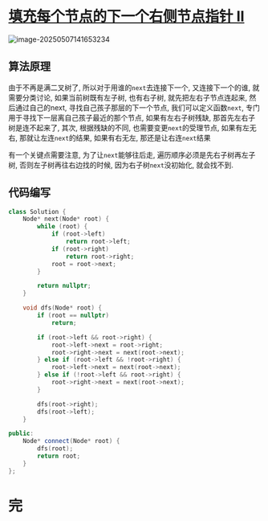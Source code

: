 # [填充每个节点的下一个右侧节点指针 II](https://leetcode.cn/problems/populating-next-right-pointers-in-each-node-ii/)

![image-20250507141653234](https://md-wind.oss-cn-nanjing.aliyuncs.com/md/20250507141653296.png)

## 算法原理

由于不再是满二叉树了, 所以对于用谁的`next`去连接下一个, 又连接下一个的谁, 就需要分类讨论, 如果当前树既有左子树, 也有右子树, 就先把左右子节点连起来, 然后通过自己的next, 寻找自己孩子那层的下一个节点, 我们可以定义函数`next`, 专门用于寻找下一层离自己孩子最近的那个节点, 如果有左右子树残缺, 那首先左右子树是连不起来了, 其次, 根据残缺的不同, 也需要变更`next`的受理节点, 如果有左无右, 那就让左连`next`的结果, 如果有右无左, 那还是让右连`next`结果

有一个关键点需要注意, 为了让`next`能够往后走, 遍历顺序必须是先右子树再左子树, 否则左子树再往右边找的时候, 因为右子树`next`没初始化, 就会找不到.

## 代码编写

```cpp
class Solution {
    Node* next(Node* root) {
        while (root) {
            if (root->left)
                return root->left;
            if (root->right)
                return root->right;
            root = root->next;
        }

        return nullptr;
    }

    void dfs(Node* root) {
        if (root == nullptr)
            return;

        if (root->left && root->right) {
            root->left->next = root->right;
            root->right->next = next(root->next);
        } else if (root->left && !root->right) {
            root->left->next = next(root->next);
        } else if (!root->left && root->right) {
            root->right->next = next(root->next);
        }

        dfs(root->right);
        dfs(root->left);
    }

public:
    Node* connect(Node* root) {
        dfs(root);
        return root;
    }
};
```

# 完